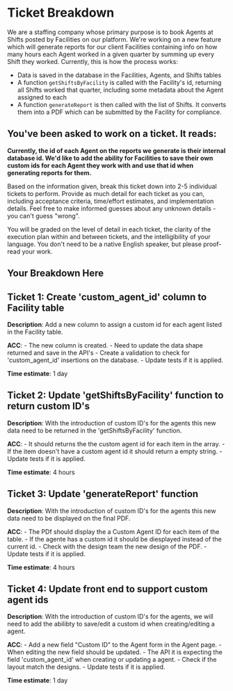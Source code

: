 # Ticket Breakdown

We are a staffing company whose primary purpose is to book Agents at Shifts posted by Facilities on our platform. We're working on a new feature which will generate reports for our client Facilities containing info on how many hours each Agent worked in a given quarter by summing up every Shift they worked. Currently, this is how the process works:

- Data is saved in the database in the Facilities, Agents, and Shifts tables
- A function `getShiftsByFacility` is called with the Facility's id, returning all Shifts worked that quarter, including some metadata about the Agent assigned to each
- A function `generateReport` is then called with the list of Shifts. It converts them into a PDF which can be submitted by the Facility for compliance.

## You've been asked to work on a ticket. It reads:

**Currently, the id of each Agent on the reports we generate is their internal database id. We'd like to add the ability for Facilities to save their own custom ids for each Agent they work with and use that id when generating reports for them.**

Based on the information given, break this ticket down into 2-5 individual tickets to perform. Provide as much detail for each ticket as you can, including acceptance criteria, time/effort estimates, and implementation details. Feel free to make informed guesses about any unknown details - you can't guess "wrong".

You will be graded on the level of detail in each ticket, the clarity of the execution plan within and between tickets, and the intelligibility of your language. You don't need to be a native English speaker, but please proof-read your work.

## Your Breakdown Here

## Ticket 1: Create 'custom_agent_id' column to Facility table

**Description**: Add a new column to assign a custom id for each agent listed in the Facility table.

**ACC**: - The new column is created. - Need to update the data shape returned and save in the API's - Create a validation to check for 'custom_agent_id' insertions on the database. - Update tests if it is applied.

**Time estimate**: 1 day

## Ticket 2: Update 'getShiftsByFacility' function to return custom ID's

**Description**: With the introduction of custom ID's for the agents this new data need to be returned in the 'getShiftsByFacility' function.

**ACC**: - It should returns the the custom agent id for each item in the array. - If the item doesn't have a custom agent id it should return a empty string. - Update tests if it is applied.

**Time estimate**: 4 hours

## Ticket 3: Update 'generateReport' function

**Description**: With the introduction of custom ID's for the agents this new data need to be displayed on the final PDF.

**ACC**: - The PDf should display the a Custom Agent ID for each item of the table. - If the agente has a custom id it should be diesplayed instead of the current id. - Check with the design team the new design of the PDF. - Update tests if it is applied.

**Time estimate**: 4 hours

## Ticket 4: Update front end to support custom agent ids

**Description**: With the introduction of custom ID's for the agents, we will need to add the abilibty to save/edit a custom id when creating/editing a agent.

**ACC**: - Add a new field "Custom ID" to the Agent form in the Agent page. - When editing the new field should be updated. - The API it is expecting the field 'custom_agent_id' when creating or updating a agent. - Check if the layout match the designs. - Update tests if it is applied.

**Time estimate**: 1 day
